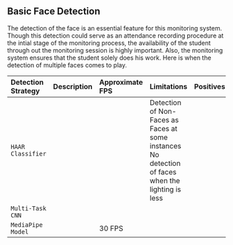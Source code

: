 ## Basic Face Detection
The detection of the face is an essential feature for this monitoring system. Though this detection could serve as an attendance recording procedure at the intial stage of the monitoring process, the availability of the student through out the monitoring session is highly important.
Also, the monitoring system ensures that the student solely does his work. Here is when the detection of multiple faces comes to play.

| Detection Strategy | Description | Approximate FPS | Limitations | Positives|
|:---| :---| :---| :---| :---|
| `HAAR Classifier` | | | Detection of Non-Faces as Faces at some instances <br> No detection of faces when the lighting is less| |
| `Multi-Task CNN`| | | | |
| `MediaPipe Model`| | 30 FPS| | |




